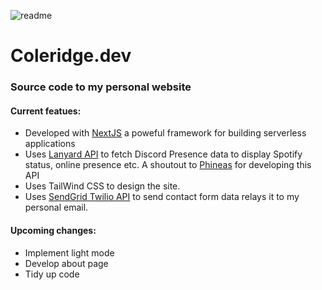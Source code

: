 
![readme](https://user-images.githubusercontent.com/51129378/218394135-f03c829c-0cb3-481f-ac28-45740ea2631b.png)

<h1>Coleridge.dev</h1>

### Source code to my personal website

#### Current featues:
- Developed with [NextJS](https://nextjs.org/) a poweful framework for building serverless applications
- Uses [Lanyard API](https://github.com/Phineas/lanyard) to fetch Discord Presence data to display Spotify status, online presence etc. A shoutout to [Phineas](https://github.com/Phineas) for developing this API
- Uses TailWind CSS to design the site. 
- Uses [SendGrid Twilio API](https://sendgrid.com/) to send contact form data relays it to my personal email. 

#### Upcoming changes:
- Implement light mode 
- Develop about page 
- Tidy up code
